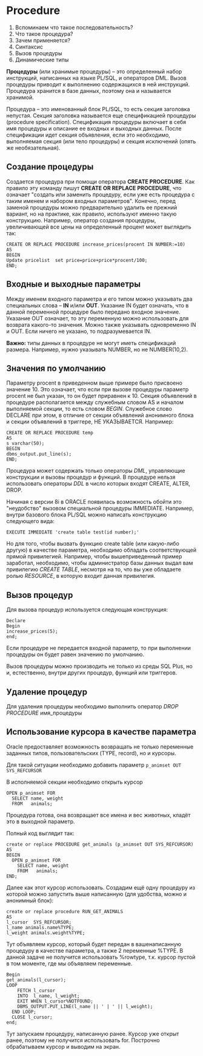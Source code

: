 # Procedure

1. Вспоминаем что такое последовательность?
2. Что такое процедура?
3. Зачем применяется?
4. Синтаксис
5. Вызов процедуры
6. Динамические типы

**Процедуры** (или хранимые процедуры) – это определенный набор инструкций, написанных на языке PL/SQL, и операторов DML. Вызов процедуры приводит к выполнению содержащихся в ней инструкций. Процедура хранится в базе данных, поэтому она и называется хранимой.

Процедура – это именованный блок PL/SQL, то есть секция заголовка непустая. Секция заголовка называется еще спецификацией процедуры (procedure specification). Спецификация процедуры включает в себя имя процедуры и описание ее входных и выходных данных. После спецификации идет секция объявления, если это необходимо, выполняемая секция (или тело процедуры) и секция исключений
(опять же необязательная).

## Создание процедуры

Создается процедура при помощи оператора **CREATE PROCEDURE**.
Как правило эту команду пишут **CREATE OR REPLACE PROCEDURE**, что означает "создать или заменить процедуру, если уже есть процедура с таким именем и набором входных параметров". Конечно, перед заменой процедуры можно предварительно удалить ее прежний вариант, но на практике, как правило, используют именно такую конструкцию. Например, оператор создания процедуры, увеличивающей все цены на определенный процент может выглядить так:

```
CREATE OR REPLACE PROCEDURE increase_prices(procent IN NUMBER:=10)
AS
BEGIN
Update pricelist  set price=price+price*procent/100;
END;
```

## Входные и выходные параметры

Между именем входного параметра и его типом можно указывать два специальных слова – **IN** и/или **OUT**. Указание IN будет означать, что в данной переменной процедуре было передано входное значение. Указание OUT означает, то эту переменную можно использовать для возврата какого-то значения. Можно также указывать одновременно IN и OUT. Если ничего не указано, то подразумевается IN.

**Важно:** типы данных в процедуре не могут иметь спецификаций размера. Например, нужно указывать NUMBER, но не NUMBER(10,2).

## Значения по умолчанию

Параметру procent в приведенном выше примере было присвоено значение 10. Это означает, что если при вызове процедуры параметр procent не был указан, то он будет приравнен к 10.
Секция объявлений в процедуре располагается между служебным словом AS и началом выполняемой секции, то есть словом _BEGIN_. Служебное слово DECLARE при этом, в отличие от секции объявлений анонимного блока и секции объявлений в триггере, НЕ УКАЗЫВАЕТСЯ. Например:

```
CREATE OR REPLACE PROCEDURE temp
AS
s varchar(50);
BEGIN
dbms_output.put_line(s);
END;
```

Процедура может содержать только операторы _DML_, управляющие конструкции и вызовы процедур и функций. В процедуре нельзя использовать операторы _DDL_ в число которых входят CREATE, ALTER, DROP.

Начиная с версии 8i в ORACLE появилась возможность обойти это "неудобство" вызовом специальной процедуры IMMEDIATE. Например, внутри базового блока PL/SQL можно написать конструкцию следующего вида:

```
EXECUTE IMMEDIATE 'create table test(id number);'
```

Но для того, чтобы вызвать функцию create table (или какую-либо другую) в качестве параметра, необходимо обладать соответствующей прямой привилегией. Например, чтобы вышеприведенный пример заработал, необходимо, чтобы администратор базы данных выдал вам привилегию _CREATE TABLE_, несмотря на то, что вы уже обладаете ролью _RESOURCE_, в которую входит данная привилегия.

## Вызов процедур

Для вызова процедур используется следующая конструкция:

```
Declare
Begin
increase_prices(5);
end;
```

Если процедуре не передается входной параметр, то при выполнении процедуры он будет равен значению по умолчанию.

Вызов процедуры можно производить не только из среды SQL Plus, но и, естественно, внутри других процедур, функций или триггеров.

## Удаление процедур

Для удаления процедуры необходимо выполнить оператор _DROP PROCEDURE_ имя_процедуры


## Использование курсора в качестве параметра

Oracle предоставляет возможность возвращать не только переменные заданных типов, пользовательских (TYPE, record), но и курсоры.

Для такой ситуации необходимо добавить параметр `p_animset OUT SYS_REFCURSOR`

В исполняемой секции необходимо открыть курсор

```
OPEN p_animset FOR
  SELECT name, weight
  FROM   animals;
```

Процедура готова, она возвращает все имена и вес животных, кладёт это в выходной параметр.

Полный код выглядит так:

```
create or replace PROCEDURE get_animals (p_animset OUT SYS_REFCURSOR) AS 
BEGIN 
  OPEN p_animset FOR
    SELECT name, weight
    FROM   animals;
END;
```

Далее как этот курсор использовать. Создадим ещё одну процедуру из которой можно запустить выше написанную (для удобства,  можно и анонимный блок):

```
create or replace procedure RUN_GET_ANIMALS
AS
l_cursor  SYS_REFCURSOR;
l_name animals.name%TYPE;
l_weight animals.weight%TYPE;
```

Тут объявляем курсор, который будет передан в вашенаписанную процедуру в качестве параметра, а также 2 переменные %TYPE. В данной задаче не получится использовать %rowtype, т.к. курсор пустой в том моменте, где мы объявляем переменные.

```
Begin
get_animals(l_cursor);
LOOP 
    FETCH l_cursor
    INTO  l_name, l_weight;
    EXIT WHEN l_cursor%NOTFOUND;
    DBMS_OUTPUT.PUT_LINE(l_name || ' | ' || l_weight);
  END LOOP;
  CLOSE l_cursor;
end;
```

Тут запускаем процедуру, написанную ранее. Курсор уже открыт ранее, поэтому не получится использовать for. Построчно обрабатываем курсор и выводим на экран.






